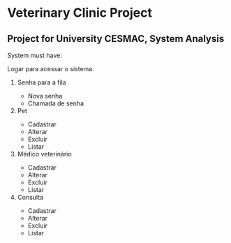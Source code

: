 # Veterinary Clinic Project

## Project for University CESMAC, System Analysis

<p>System must have:</p>

Logar para acessar o sistema.

<ol>
  <li>Senha para a fila</li>
  <ul>
    <li>Nova senha</li>
    <li>Chamada de senha</li>
  </ul>

  <li>Pet</li>
  <ul>
    <li>Cadastrar</li>
    <li>Alterar</li>
    <li>Excluir</li>
    <li>Listar</li>
  </ul>

  <li>Médico veterinário</li>
  <ul>
    <li>Cadastrar</li>
    <li>Alterar</li>
    <li>Excluir</li>
    <li>Listar</li>
  </ul>

  <li>Consulta</li>
  <ul>
    <li>Cadastrar</li>
    <li>Alterar</li>
    <li>Excluir</li>
    <li>Listar</li>
  </ul>
</ol>
